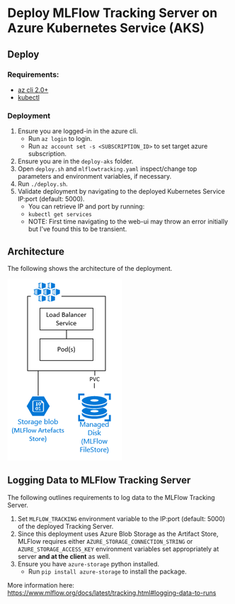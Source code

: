 # Deploy MLFlow Tracking Server on Azure Kubernetes Service (AKS)

## Deploy

### Requirements: 
- [az cli 2.0+](https://docs.microsoft.com/en-us/cli/azure/install-azure-cli?view=azure-cli-latest)
- [kubectl](https://kubernetes.io/docs/tasks/tools/install-kubectl/)

### Deployment

1. Ensure you are logged-in in the azure cli. 
   - Run `az login` to login.
   - Run `az account set -s <SUBSCRIPTION_ID>` to set target azure subscription.
2. Ensure you are in the `deploy-aks` folder.
3. Open `deploy.sh` and `mlflowtracking.yaml` inspect/change top parameters and environment variables, if necessary.
4. Run `./deploy.sh`.
5. Validate deployment by navigating to the deployed Kubernetes Service IP:port (default: 5000).
   - You can retrieve IP and port by running: 
   - `kubectl get services`
   - NOTE: First time navigating to the web-ui may throw an error initially but I've found this to be transient.
## Architecture
The following shows the architecture of the deployment.

![AKS Architecture](../images/aks-archi.PNG?raw=true "ACI Architecture")

## Logging Data to MLFlow Tracking Server
The following outlines requirements to log data to the MLFlow Tracking Server.

1. Set `MLFLOW_TRACKING` environment variable to the IP:port (default: 5000) of the deployed Tracking Server.
2. Since this deployment uses Azure Blob Storage as the Artifact Store, MLFlow requires either `AZURE_STORAGE_CONNECTION_STRING` or `AZURE_STORAGE_ACCESS_KEY` environment variables set appropriately at server **and at the client** as well.
3. Ensure you have `azure-storage` python installed.
   - Run `pip install azure-storage` to install the package.
  
More information here: https://www.mlflow.org/docs/latest/tracking.html#logging-data-to-runs
